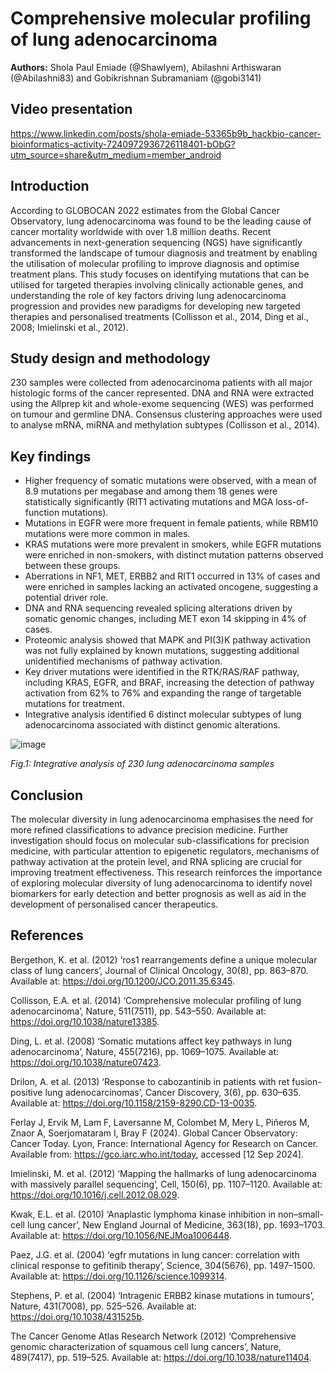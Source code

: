 # Comprehensive molecular profiling of lung adenocarcinoma

**Authors:** Shola Paul Emiade (@Shawlyem), Abilashni Arthiswaran (@Abilashni83) and Gobikrishnan Subramaniam (@gobi3141)

## Video presentation
https://www.linkedin.com/posts/shola-emiade-53365b9b_hackbio-cancer-bioinformatics-activity-7240972936726118401-bObG?utm_source=share&utm_medium=member_android

## Introduction
According to GLOBOCAN 2022 estimates from the Global Cancer Observatory,  lung adenocarcinoma was found to be the leading cause of cancer mortality worldwide with over 1.8 million deaths. Recent advancements in next-generation sequencing (NGS) have significantly transformed the landscape of tumour diagnosis and treatment by enabling the utilisation of molecular profiling to improve diagnosis and optimise treatment plans. This study focuses on identifying mutations that can be utilised for targeted therapies involving clinically actionable genes, and understanding the role of key factors driving lung adenocarcinoma progression and provides new paradigms for developing new targeted therapies and personalised treatments (Collisson et al., 2014, Ding et al., 2008; Imielinski et al., 2012). 

## Study design and methodology
230 samples were collected from adenocarcinoma patients with all major histologic forms of the cancer represented. DNA and RNA were extracted using the Allprep kit and whole-exome sequencing (WES) was performed on tumour and germline DNA. Consensus clustering approaches were used to analyse mRNA, miRNA and methylation subtypes (Collisson et al., 2014).

## Key findings
- Higher frequency of somatic mutations were observed, with a mean of 8.9 mutations per megabase and among them 18 genes were statistically significantly (RIT1 activating mutations and MGA loss-of-function mutations).
- Mutations in EGFR were more frequent in female patients, while RBM10 mutations were more common in males. 
- KRAS mutations were more prevalent in smokers, while EGFR mutations were enriched in non-smokers, with distinct mutation patterns observed between these groups. 
- Aberrations in NF1, MET, ERBB2 and RIT1 occurred in 13% of cases and were enriched in samples lacking an activated oncogene, suggesting a potential driver role.
- DNA and RNA sequencing revealed splicing alterations driven by somatic genomic changes, including MET exon 14 skipping in 4% of cases.
- Proteomic analysis showed that MAPK and PI(3)K pathway activation was not fully explained by known mutations, suggesting additional unidentified mechanisms of pathway activation. 
- Key driver mutations were identified in the RTK/RAS/RAF pathway, including KRAS, EGFR, and BRAF, increasing the detection of pathway activation from 62% to 76% and expanding the range of targetable mutations for treatment.
- Integrative analysis identified 6 distinct molecular subtypes of lung adenocarcinoma associated with distinct genomic alterations.

![image](https://github.com/user-attachments/assets/30406995-9217-454a-a0c1-99174bf242ab)

*Fig.1: Integrative analysis of 230 lung adenocarcinoma samples*

## Conclusion
The molecular diversity in lung adenocarcinoma emphasises the need for more refined classifications to advance precision medicine. Further investigation should focus on molecular sub-classifications for precision medicine, with particular attention to epigenetic regulators,  mechanisms of pathway activation at the protein level, and RNA splicing are crucial for improving treatment effectiveness. This research reinforces the importance of exploring molecular diversity of lung adenocarcinoma to identify novel biomarkers for early detection and better prognosis as well as aid in the development of personalised cancer therapeutics.

## References
Bergethon, K. et al. (2012) ‘ros1 rearrangements define a unique molecular class of lung cancers’, Journal of Clinical Oncology, 30(8), pp. 863–870. Available at: https://doi.org/10.1200/JCO.2011.35.6345.

Collisson, E.A. et al. (2014) ‘Comprehensive molecular profiling of lung adenocarcinoma’, Nature, 511(7511), pp. 543–550. Available at: https://doi.org/10.1038/nature13385.

Ding, L. et al. (2008) ‘Somatic mutations affect key pathways in lung adenocarcinoma’, Nature, 455(7216), pp. 1069–1075. Available at: https://doi.org/10.1038/nature07423.

Drilon, A. et al. (2013) ‘Response to cabozantinib in patients with ret fusion-positive lung adenocarcinomas’, Cancer Discovery, 3(6), pp. 630–635. Available at: https://doi.org/10.1158/2159-8290.CD-13-0035.

Ferlay J, Ervik M, Lam F, Laversanne M, Colombet M, Mery L, Piñeros M, Znaor A, Soerjomataram I, Bray F (2024).
Global Cancer Observatory: Cancer Today. Lyon, France: International Agency for Research on Cancer. Available
from: https://gco.iarc.who.int/today, accessed [12 Sep 2024].

Imielinski, M. et al. (2012) ‘Mapping the hallmarks of lung adenocarcinoma with massively parallel sequencing’, Cell, 150(6), pp. 1107–1120. Available at: https://doi.org/10.1016/j.cell.2012.08.029.

Kwak, E.L. et al. (2010) ‘Anaplastic lymphoma kinase inhibition in non–small-cell lung cancer’, New England Journal of Medicine, 363(18), pp. 1693–1703. Available at: https://doi.org/10.1056/NEJMoa1006448.

Paez, J.G. et al. (2004) ‘egfr mutations in lung cancer: correlation with clinical response to gefitinib therapy’, Science, 304(5676), pp. 1497–1500. Available at: https://doi.org/10.1126/science.1099314.

Stephens, P. et al. (2004) ‘Intragenic ERBB2 kinase mutations in tumours’, Nature, 431(7008), pp. 525–526. Available at: https://doi.org/10.1038/431525b.

The Cancer Genome Atlas Research Network (2012) ‘Comprehensive genomic characterization of squamous cell lung cancers’, Nature, 489(7417), pp. 519–525. Available at: https://doi.org/10.1038/nature11404.
